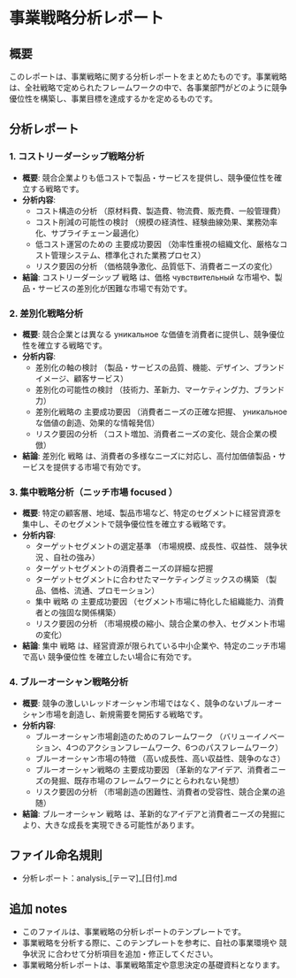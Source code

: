 # 事業戦略分析レポート

## 概要
このレポートは、事業戦略に関する分析レポートをまとめたものです。事業戦略は、全社戦略で定められたフレームワークの中で、各事業部門がどのように競争優位性を構築し、事業目標を達成するかを定めるものです。

## 分析レポート

### 1. コストリーダーシップ戦略分析

- **概要**: 競合企業よりも低コストで製品・サービスを提供し、競争優位性を確立する戦略です。
- **分析内容**:
    - コスト構造の分析 （原材料費、製造費、物流費、販売費、一般管理費）
    - コスト削減の可能性の検討 （規模の経済性、経験曲線効果、業務効率化、サプライチェーン最適化）
    - 低コスト運営のための 主要成功要因 （効率性重視の組織文化、厳格なコスト管理システム、標準化された業務プロセス）
    - リスク要因の分析 （価格競争激化、品質低下、消費者ニーズの変化）
- **結論**: コストリーダーシップ 戦略 は、価格 чувствительный な市場や、製品・サービスの差別化が困難な市場で有効です。

### 2. 差別化戦略分析

- **概要**: 競合企業とは異なる уникальное な価値を消費者に提供し、競争優位性を確立する戦略です。
- **分析内容**:
    - 差別化の軸の検討 （製品・サービスの品質、機能、デザイン、ブランドイメージ、顧客サービス）
    - 差別化の可能性の検討 （技術力、革新力、マーケティング力、ブランド力）
    - 差別化戦略の 主要成功要因 （消費者ニーズの正確な把握、 уникальное な価値の創造、効果的な情報発信）
    - リスク要因の分析 （コスト増加、消費者ニーズの変化、競合企業の模倣）
- **結論**: 差別化 戦略 は、消費者の多様なニーズに対応し、高付加価値製品・サービスを提供する市場で有効です。

### 3. 集中戦略分析（ニッチ市場 focused ）

- **概要**: 特定の顧客層、地域、製品市場など、特定のセグメントに経営資源を集中し、そのセグメントで競争優位性を確立する戦略です。
- **分析内容**:
    - ターゲットセグメントの選定基準 （市場規模、成長性、収益性、 競争状況 、自社の強み）
    - ターゲットセグメントの消費者ニーズの詳細な把握
    - ターゲットセグメントに合わせたマーケティングミックスの構築 （製品、価格、流通、プロモーション）
    - 集中 戦略 の 主要成功要因 （セグメント市場に特化した組織能力、消費者との強固な関係構築）
    - リスク要因の分析 （市場規模の縮小、競合企業の参入、セグメント市場の変化）
- **結論**: 集中 戦略 は、経営資源が限られている中小企業や、特定のニッチ市場で高い 競争優位性 を確立したい場合に有効です。

### 4. ブルーオーシャン戦略分析

- **概要**: 競争の激しいレッドオーシャン市場ではなく、競争のないブルーオーシャン市場を創造し、新規需要を開拓する戦略です。
- **分析内容**:
    - ブルーオーシャン市場創造のためのフレームワーク （バリューイノベーション、4つのアクションフレームワーク、6つのパスフレームワーク）
    - ブルーオーシャン市場の特徴 （高い成長性、高い収益性、競争のなさ）
    - ブルーオーシャン戦略の 主要成功要因 （革新的なアイデア、消費者ニーズの発掘、既存市場のフレームワークにとらわれない発想）
    - リスク要因の分析 （市場創造の困難性、消費者の受容性、競合企業の追随）
- **結論**: ブルーオーシャン 戦略 は、革新的なアイデアと消費者ニーズの発掘により、大きな成長を実現できる可能性があります。

## ファイル命名規則
- 分析レポート：analysis_[テーマ]_[日付].md

## 追加 notes
- このファイルは、事業戦略の分析レポートのテンプレートです。
- 事業戦略を分析する際に、このテンプレートを参考に、自社の事業環境や 競争状況 に合わせて分析項目を追加・修正してください。
- 事業戦略分析レポートは、事業戦略策定や意思決定の基礎資料となります。